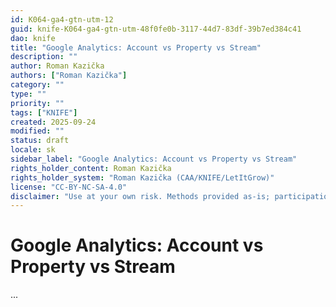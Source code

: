 ```yaml
---
id: K064-ga4-gtn-utm-12
guid: knife-K064-ga4-gtn-utm-48f0fe0b-3117-44d7-83df-39b7ed384c41
dao: knife
title: "Google Analytics: Account vs Property vs Stream"
description: ""
author: Roman Kazička
authors: ["Roman Kazička"]
category: ""
type: ""
priority: ""
tags: ["KNIFE"]
created: 2025-09-24
modified: ""
status: draft
locale: sk
sidebar_label: "Google Analytics: Account vs Property vs Stream"
rights_holder_content: Roman Kazička
rights_holder_system: "Roman Kazička (CAA/KNIFE/LetItGrow)"
license: "CC-BY-NC-SA-4.0"
disclaimer: "Use at your own risk. Methods provided as-is; participation is voluntary and context-aware."
---
```

# Google Analytics: Account vs Property vs Stream

...